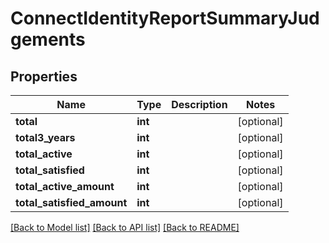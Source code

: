 # ConnectIdentityReportSummaryJudgements

## Properties
Name | Type | Description | Notes
------------ | ------------- | ------------- | -------------
**total** | **int** |  | [optional] 
**total3_years** | **int** |  | [optional] 
**total_active** | **int** |  | [optional] 
**total_satisfied** | **int** |  | [optional] 
**total_active_amount** | **int** |  | [optional] 
**total_satisfied_amount** | **int** |  | [optional] 

[[Back to Model list]](../../README.md#documentation-for-models) [[Back to API list]](../../README.md#documentation-for-api-endpoints) [[Back to README]](../../README.md)

